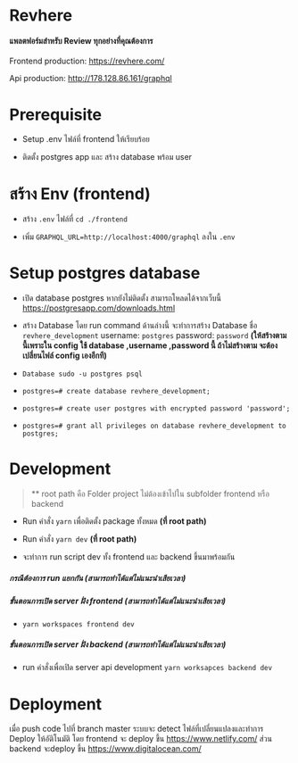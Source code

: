 # Revhere
#### แพลตฟอร์มสำหรับ Review ทุกอย่างที่คุณต้องการ

Frontend production: https://revhere.com/

Api production: http://178.128.86.161/graphql

# Prerequisite
- Setup .env ไฟล์ที่ frontend ให้เรียบร้อย

- ติดตั้ง postgres app และ สร้าง database พร้อม user

# สร้าง Env (frontend)
- สร้าง `.env` ไฟล์ที่ `cd ./frontend`

- เพิ่ม `GRAPHQL_URL=http://localhost:4000/graphql` ลงใน `.env`

# Setup postgres database
- เปิด database postgres หากยังไม่ติดตั้ง สามารถโหลดได้จากเว็บนี้ https://postgresapp.com/downloads.html

- สร้าง Database  โดย run command ด้านล่างนี้ จะทำการสร้าง Database ชื่อ `revhere_development` username: `postgres` password: `password` **(ให้สร้างตามนี้เพราะใน config ใช้ database ,username ,password นี้ ถ้าไม่สร้างตาม จะต้องเปลี่ยนไฟล์ config เองอีกที)** 

- `Database sudo -u postgres psql`

- `postgres=# create database revhere_development;`

- `postgres=# create user postgres with encrypted password 'password';`

- `postgres=# grant all privileges on database revhere_development to postgres;`

# Development
> ** root path คือ Folder project ไม่ต้องเข้าไปใน subfolder frontend หรือ backend

- Run คำสั่ง `yarn` เพื่อติดตั้ง package ทั้งหมด **(ที่ root path)** 

- Run คำสั่ง `yarn dev` **(ที่ root path)** 

- จะทำการ run script dev ทั้ง frontend และ backend ขึ้นมาพร้อมกัน

##### กรณีต้องการ run แยกกัน (สามารถทำได้แต่ไม่แนะนำเสียเวลา)
##### ขั้นตอนการเปิด server ฝั่ง frontend (สามารถทำได้แต่ไม่แนะนำเสียเวลา)
- `yarn workspaces frontend dev`

##### ขั้นตอนการเปิด server ฝั่ง backend (สามารถทำได้แต่ไม่แนะนำเสียเวลา)

- run คำสั่งเพื่อเปิด server api development `yarn worksapces backend dev`

# Deployment
เมื่อ push code ไปที่ branch master ระบบจะ detect ไฟล์ที่เปลี่ยนแปลงและทำการ Deploy ให้อัติโนมัติ
โดย frontend จะ deploy ขึ้น https://www.netlify.com/ ส่วน backend จะdeploy ขึ้น https://www.digitalocean.com/

